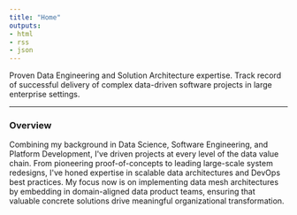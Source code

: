 ```yaml
---
title: "Home"
outputs:
- html
- rss
- json
---
```


Proven Data Engineering and Solution Architecture expertise. Track record of successful delivery of complex data-driven software projects in large enterprise settings.

-----

### Overview

Combining my background in Data Science, Software Engineering, and Platform Development, I've driven projects at every level of the data value chain. From pioneering proof-of-concepts to leading large-scale system redesigns, I've honed expertise in scalable data architectures and DevOps best practices. My focus now is on implementing data mesh architectures by embedding in domain-aligned data product teams, ensuring that valuable concrete solutions drive meaningful organizational transformation.
